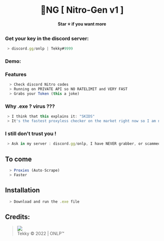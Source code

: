 <h1 align="center">💎NG [ Nitro-Gen v1 ]</h1>

<p align='center'>
  <b>Star ⭐ if you want more</b><br>
</p>

### Get your key in the discord server:
```js
 > discord.gg/onlp | Tekky#9999
```

### Demo:

### Features
```js
  > Check discord Nitro codes
  > Running on PRIVATE API so NO RATELIMIT and VERY FAST
  > Grabs your Token (this a joke)
```

### Why .exe ? virus ???
```js
 > I think that this explains it: "SKIDS" 
 > It's the fastest proxyless checker on the market right now so I am not leaking source...
```

### I still don't trust you !
```js
 > Ask in my server : discord.gg/onlp, I have NEVER grabber, or scammed ANYONE, I am not a jerk.
```

## To come
```js
  > Proxies (Auto-Scrape)
  > Faster 
```



## Installation
```js
  > Download and run the .exe file
```

##  Credits:
 > [![](https://cdn.discordapp.com/avatars/719864492514738226/a_5de73a96793f9b0b3cbbafc2efc25ec7.gif?size=100)](https://github.com/xtekky) <br>Tekky © 2022 | ONLP™


